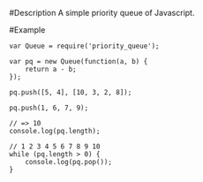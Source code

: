 #Description
A simple priority queue of Javascript.

#Example

    var Queue = require('priority_queue');

    var pq = new Queue(function(a, b) {
        return a - b;
    });

    pq.push([5, 4], [10, 3, 2, 8]);

    pq.push(1, 6, 7, 9);

    // => 10
    console.log(pq.length);

    // 1 2 3 4 5 6 7 8 9 10
    while (pq.length > 0) {
        console.log(pq.pop());
    }
